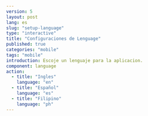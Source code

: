```yaml
---
version: 5
layout: post
lang: es
slug: "setup-language"
type: "interactive"
title: "Configuraciones de Lenguage"
published: true
categories: "mobile"
tags: "mobile"
introduction: Escoje un lenguaje para la aplicacion.
component: language
action:
  - title: "Ingles"
    language: "en"
  - title: "Español"
    language: "es"
  - title: "Filipino"
    language: "ph"
---
```

